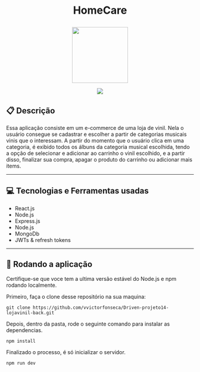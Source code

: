 # <p align = "center"> HomeCare </p>

<p align="center">
   <img width="150" src="file:///C:/Users/Victor%20Hugo%20Fonseca/Downloads/20835078991584409089.svg"/>
</p>

<p align = "center">
   <img src="https://img.shields.io/badge/author-Victor Hugo Fonseca | Hermes -4dae71?style=flat-square" />
</p>


##  :clipboard: Descrição

Essa aplicação consiste em um e-commerce de uma loja de vinil. Nela o usuário consegue se cadastrar e escolher a partir de categorias musicais vinis que o interessam. A partir do momento que o usuário clica em uma categoria, é exibido todos os álbuns da categoria musical escolhida, tendo a opção de selecionar e adicionar ao carrinho o vinil escolhido, e a partir disso, finalizar sua compra, apagar o produto do carrinho ou adicionar mais items.

***

## :computer:	 Tecnologias e Ferramentas usadas

- React.js
- Node.js
- Express.js
- Node.js
- MongoDb
- JWTs & refresh tokens

***
## 🏁 Rodando a aplicação

Certifique-se que voce tem a ultima versão estável do Node.js e npm rodando localmente.

Primeiro, faça o clone desse repositório na sua maquina:

```
git clone https://github.com/vvictorfonseca/Driven-projeto14-lojavinil-back.git
```

Depois, dentro da pasta, rode o seguinte comando para instalar as dependencias.

```
npm install
```

Finalizado o processo, é só inicializar o servidor.
```
npm run dev
```
